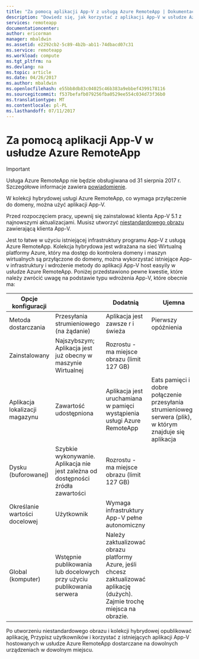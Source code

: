 ```yaml
---
title: "Za pomocą aplikacji App-V z usługą Azure RemoteApp | Dokumentacja firmy Microsoft"
description: "Dowiedz się, jak korzystać z aplikacji App-V w usłudze Azure RemoteApp."
services: remoteapp
documentationcenter: 
author: ericorman
manager: mbaldwin
ms.assetid: e2292cb2-5c89-4b2b-ab11-74dbacd07c31
ms.service: remoteapp
ms.workload: compute
ms.tgt_pltfrm: na
ms.devlang: na
ms.topic: article
ms.date: 04/26/2017
ms.author: mbaldwin
ms.openlocfilehash: e55bb8db83c04025c46b383a9ebbef4399178116
ms.sourcegitcommit: f537befafb079256fba0529ee554c034d73f36b0
ms.translationtype: MT
ms.contentlocale: pl-PL
ms.lasthandoff: 07/11/2017
---
```

# <a name="using-app-v-apps-in-azure-remoteapp"></a>Za pomocą aplikacji App-V w usłudze Azure RemoteApp
> [!IMPORTANT]
> Usługa Azure RemoteApp nie będzie obsługiwana od 31 sierpnia 2017 r. Szczegółowe informacje zawiera [powiadomienie](https://go.microsoft.com/fwlink/?linkid=821148).
> 
> 

W kolekcji hybrydowej usługi Azure RemoteApp, co wymaga przyłączenie do domeny, można użyć aplikacji App-V.

Przed rozpoczęciem pracy, upewnij się zainstalować klienta App-V 5.1 z najnowszymi aktualizacjami. Musisz utworzyć [niestandardowego obrazu](remoteapp-create-custom-image.md) zawierającą klienta App-V.  

Jest to łatwe w użyciu istniejącej infrastruktury programu App-V z usługą Azure RemoteApp. Kolekcja hybrydowa jest wdrażana na sieć Wirtualną platformy Azure, który ma dostęp do kontrolera domeny i maszyn wirtualnych są przyłączone do domeny, można wykorzystać istniejące App-v infrastruktury i wdrożenie metody do aplikacji App-V host easyily w usłudze Azure RemoteApp. Poniżej przedstawiono pewne kwestie, które należy zwrócić uwagę na podstawie typu wdrożenia App-V, które obecnie ma:

| Opcje konfiguracji |  | Dodatnią | Ujemna |
| --- | --- | --- | --- |
| Metoda dostarczania |Przesyłania strumieniowego (na żądanie) |Aplikacja jest zawsze r i świeża |Pierwszy opóźnienia |
| Zainstalowany |Najszybszym; Aplikacja jest już obecny w maszynie Wirtualnej |Rozrostu - ma miejsce obrazu (limit 127 GB) | |
| Aplikacja lokalizacji magazynu |Zawartość udostępniona |Aplikacja jest uruchamiana w pamięci wystąpienia usługi Azure RemoteApp |Eats pamięci i dobre połączenie przesyłania strumieniowego serwera (plik), w którym znajduje się aplikacja |
| Dysku (buforowanej) |Szybkie wykonywanie. Aplikacja nie jest zależna od dostępności źródła zawartości |Rozrostu - ma miejsce obrazu (limit 127 GB) | |
| Określanie wartości docelowej |Użytkownik |Wymaga infrastruktury App-V pełne autonomiczny | |
| Global (komputer) |Wstępnie publikowania lub docelowych przy użyciu publikowania serwera |Należy zaktualizować obrazu platformy Azure, jeśli chcesz zaktualizować aplikację (dużych). Zajmie trochę miejsca na obrazie. | |

 Po utworzeniu niestandardowego obrazu i kolekcji hybrydowej opublikować aplikację, Przypisz użytkowników i korzystać z istniejących aplikacji App-V hostowanych w usłudze Azure RemoteApp dostarczane na dowolnych urządzeniach w dowolnym miejscu.

